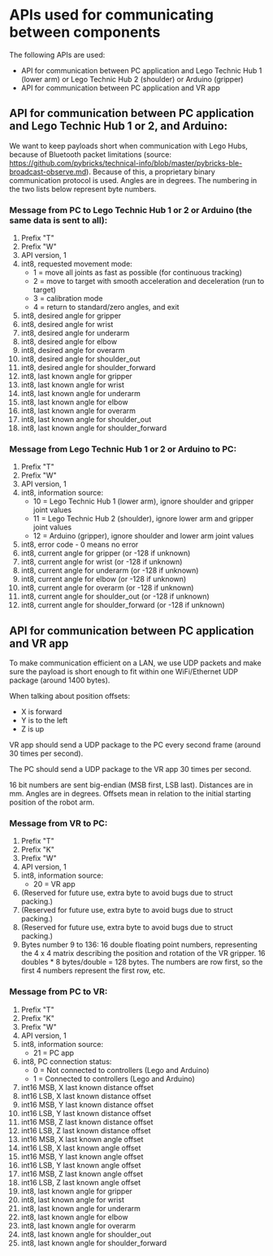 # APIs used for communicating between components

The following APIs are used:
- API for communication between PC application and Lego Technic Hub 1 (lower arm) or Lego Technic 
  Hub 2 (shoulder) or Arduino (gripper)
- API for communication between PC application and VR app


## API for communication between PC application and Lego Technic Hub 1 or 2, and Arduino:

We want to keep payloads short when communication with Lego Hubs, because of Bluetooth packet limitations (source:
https://github.com/pybricks/technical-info/blob/master/pybricks-ble-broadcast-observe.md). Because of this, a
proprietary binary communication protocol is used. Angles are in degrees. 
The numbering in the two lists below represent byte numbers.


### Message from PC to Lego Technic Hub 1 or 2 or Arduino (the same data is sent to all):

1.  Prefix "T"
2.  Prefix "W"
3.  API version, 1
4.  int8, requested movement mode:  
    - 1 = move all joints as fast as possible (for continuous tracking)
    - 2 = move to target with smooth acceleration and deceleration (run to target)
    - 3 = calibration mode
    - 4 = return to standard/zero angles, and exit
5.  int8, desired angle for gripper
6.  int8, desired angle for wrist  
7.  int8, desired angle for underarm 
8.  int8, desired angle for elbow   
9.  int8, desired angle for overarm  
10. int8, desired angle for shoulder_out  
11. int8, desired angle for shoulder_forward 
12. int8, last known angle for gripper
13. int8, last known angle for wrist  
14. int8, last known angle for underarm 
15. int8, last known angle for elbow   
16. int8, last known angle for overarm  
17. int8, last known angle for shoulder_out  
18. int8, last known angle for shoulder_forward 
  

### Message from Lego Technic Hub 1 or 2 or Arduino to PC:

1.  Prefix "T"
2.  Prefix "W"
3.  API version, 1
4.  int8, information source:  
    - 10 = Lego Technic Hub 1 (lower arm), ignore shoulder and gripper joint values
    - 11 = Lego Technic Hub 2 (shoulder), ignore lower arm and gripper joint values
    - 12 = Arduino (gripper), ignore shoulder and lower arm joint values
5.  int8, error code - 0 means no error
6.  int8, current angle for gripper (or -128 if unknown)
7.  int8, current angle for wrist (or -128 if unknown)
8.  int8, current angle for underarm (or -128 if unknown)
9.  int8, current angle for elbow (or -128 if unknown)
10. int8, current angle for overarm (or -128 if unknown)
11. int8, current angle for shoulder_out (or -128 if unknown)
12. int8, current angle for shoulder_forward (or -128 if unknown)



## API for communication between PC application and VR app

To make communication efficient on a LAN, we use UDP packets and make sure the payload is short enough 
to fit within one WiFi/Ethernet UDP package (around 1400 bytes).

When talking about position offsets:
- X is forward
- Y is to the left
- Z is up

VR app should send a UDP package to the PC every second frame (around 30 times per second).

The PC should send a UDP package to the VR app 30 times per second.

16 bit numbers are sent big-endian (MSB first, LSB last). Distances are in mm. Angles are in degrees. 
Offsets mean in relation to the initial starting position of the robot arm.


### Message from VR to PC:

1.  Prefix "T"
2.  Prefix "K"
3.  Prefix "W"
4.  API version, 1
5.  int8, information source:  
    - 20 = VR app
6.  (Reserved for future use, extra byte to avoid bugs due to struct packing.)
7.  (Reserved for future use, extra byte to avoid bugs due to struct packing.)
8.  (Reserved for future use, extra byte to avoid bugs due to struct packing.)
9.  Bytes number 9 to 136: 16 double floating point numbers, representing the 4 x 4 matrix 
    describing the position and rotation of the VR gripper.
    16 doubles * 8 bytes/double = 128 bytes.
    The numbers are row first, so the first 4 numbers represent the first row, etc.


### Message from PC to VR:

1.  Prefix "T"
2.  Prefix "K"
3.  Prefix "W"
4.  API version, 1
5.  int8, information source:  
    - 21 = PC app
6.  int8, PC connection status:
    - 0 = Not connected to controllers (Lego and Arduino)
    - 1 = Connected to controllers (Lego and Arduino)
7.  int16 MSB, X last known distance offset
8.  int16 LSB, X last known distance offset
9.  int16 MSB, Y last known distance offset
10. int16 LSB, Y last known distance offset
11. int16 MSB, Z last known distance offset
12. int16 LSB, Z last known distance offset
13. int16 MSB, X last known angle offset
14. int16 LSB, X last known angle offset
15. int16 MSB, Y last known angle offset
16. int16 LSB, Y last known angle offset
17. int16 MSB, Z last known angle offset
18. int16 LSB, Z last known angle offset
19. int8, last known angle for gripper
20. int8, last known angle for wrist  
21. int8, last known angle for underarm 
22. int8, last known angle for elbow   
23. int8, last known angle for overarm  
24. int8, last known angle for shoulder_out  
25. int8, last known angle for shoulder_forward 
